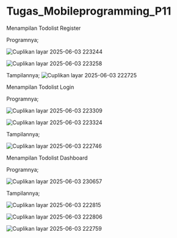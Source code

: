 # Tugas_Mobileprogramming_P11

Menampilan Todolist Register

Programnya;

![Cuplikan layar 2025-06-03 223244](https://github.com/user-attachments/assets/cdc9bccf-61a6-4d7b-a1fb-107fd061bde1)

![Cuplikan layar 2025-06-03 223258](https://github.com/user-attachments/assets/f4f8fcd3-a777-4e38-a004-43b1f2d4ca54)

Tampilannya;
![Cuplikan layar 2025-06-03 222725](https://github.com/user-attachments/assets/4bf065ea-7043-4ccf-aecb-22dc12f7961a)




Menampilan Todolist Login

Programnya;

![Cuplikan layar 2025-06-03 223309](https://github.com/user-attachments/assets/c3591829-fc80-493d-969d-4c38203704fa)

![Cuplikan layar 2025-06-03 223324](https://github.com/user-attachments/assets/7416415b-079a-4fa8-9590-ffa8d65ad6d9)

Tampilannya;

![Cuplikan layar 2025-06-03 222746](https://github.com/user-attachments/assets/64957c56-64db-4c81-bc61-13ca71f1bed8)




Menampilan Todolist Dashboard

Programnya;

![Cuplikan layar 2025-06-03 230657](https://github.com/user-attachments/assets/518655a3-c456-4817-bf32-31536301ca83)

Tampilannya;

![Cuplikan layar 2025-06-03 222815](https://github.com/user-attachments/assets/4e7ae1a0-7879-4dc8-9185-3b4571233033)

![Cuplikan layar 2025-06-03 222806](https://github.com/user-attachments/assets/3ee4e8bb-eb59-45a5-8516-0bb620c802df)

![Cuplikan layar 2025-06-03 222759](https://github.com/user-attachments/assets/0070da7b-1835-498f-a235-59f8a64f04ce)


